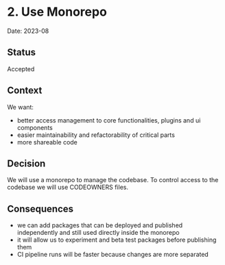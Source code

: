 # 2. Use Monorepo

Date: 2023-08

## Status

Accepted

## Context

We want:
  - better access management to core functionalities, plugins and ui components
  - easier maintainability and refactorability of critical parts
  - more shareable code


## Decision

We will use a monorepo to manage the codebase. 
To control access to the codebase we will use CODEOWNERS files.


## Consequences

- we can add packages that can be deployed and published independently and still used directly inside the monorepo
- it will allow us to experiment and beta test packages before publishing them
- CI pipeline runs will be faster because changes are more separated
